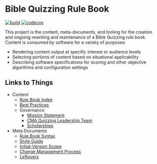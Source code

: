 # Bible Quizzing Rule Book

[![build](https://github.com/gryphonshafer/Quizzing-Rule-Book/workflows/build/badge.svg)](https://github.com/gryphonshafer/Quizzing-Rule-Book/actions?query=workflow%3Abuild)
[![codecov](https://codecov.io/gh/gryphonshafer/Quizzing-Rule-Book/graph/badge.svg)](https://codecov.io/gh/gryphonshafer/Quizzing-Rule-Book)

This project is the content, meta-documents, and tooling for the creation and ongoing rewriting and maintenance of a Bible Quizzing rule book. Content is consumed by software for a variety of purposes:

- Rendering content output at specific interest or audience levels
- Selecting portions of content based on situational applicability
- Describing software specifications for scoring and other objective algorithms and configuration settings

## Links to Things

- Content
    - [Rule Book Index](content/index.md)
    - [Best Practices](content/best_practices.md)
    - Governance
        - [Mission Statement](content/governance/mission.md)
        - [CMA Quizzing Leadership Team](content/governance/not_bylaws.md)
        - [Scholarships](content/governance/scholarships.md)
- Meta Documents
    - [Rule Book Syntax](meta/syntax.md)
    - [Style Guide](meta/style_guide.md)
    - [Initial-Version Scope](meta/v1_scope.md)
    - [Change Management Process](meta/change_management.md)
    - [Leftovers](meta/leftovers.md)
